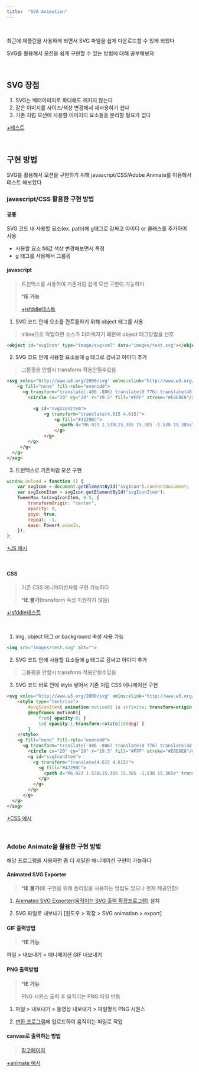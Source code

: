 ```yaml
---
title:  "SVG Animation"
---
```




<br>

최근에 제플린을 사용하게 되면서 SVG 파일을 쉽게 다운로드할 수 있게 되었다

SVG를 활용해서 모션을 쉽게 구현할 수 있는 방법에 대해 공부해보자

<br>

## SVG 장점

1.  SVG는 벡터이미지로 확대해도 깨지지 않는다
2.  같은 이미지를 사이즈/색상 변경해서 재사용하기 쉽다
3.  기존 처럼 모션에 사용할 이미지의 요소들을 분리할 필요가 없다

[+테스트](http://code.d2.co.kr/2020/skt_tplace/tablet/plan/images/svg_icon/icon_logo.svg)

<br>

## 구현 방법

SVG를 활용해서 모션을 구현하기 위해 javascript/CSS/Adobe Animate를 이용해서 테스트 해보았다



### javascript/CSS 활용한 구현 방법



#### 공통

SVG 코드 내 사용할 요소(ex. path)에 g태그로 감싸고 아이디 or 클래스를 추가하여 사용

- 사용할 요소 fill값 색상 변경해보면서 특정
- g 태그를 사용해서 그룹핑



####  javascript

> 트윈맥스를 사용하여 기존처럼 쉽게 모션 구현이 가능하다
>
> ***IE 가능**
>
> [+jsfddle테스트](https://jsfiddle.net/hyokim/u1tzres2/)



1) SVG 코드 안에 요소를 컨트롤하기 위해 object 태그를 사용

> inline으로 작업하면 소스가 더러워지기 떄문에 object 태그방법을 선호

```html
<object id="svgIcon" type="image/svg+xml" data="images/test.svg"></object>
```

2) SVG 코드 안에 사용할 요소들에 g 태그로 감싸고 아이디 추가

> 그룹핑을 안할시 transform 적용안될수있음

```html
<svg xmlns="http://www.w3.org/2000/svg" xmlns:xlink="http://www.w3.org/1999/xlink" width="200" height="200" viewBox="0 0 40 40">
    <g fill="none" fill-rule="evenodd">
      <g transform="translate(-406 -806) translate(0 776) translate(48 30) translate(302) translate(56)">
        <circle cx="20" cy="20" r="19.5" fill="#FFF" stroke="#E8E8E8"/>
        
          <g id="svgIconItem">
              <g transform="translate(4.615 4.615)">
                  <g fill="#4229BC">
                    <path d="M6.923 1.538L15.385 15.385 -1.538 15.385z" transform="translate(10 6.923) rotate(90 6.923 8.462)"/>
                  </g>
              </g>
        </g>
     </g>
  </g>
</svg>
```

3) 트윈맥스로 기존처럼 모션 구현

```javascript
window.onload = function () {
	var svgIcon = document.getElementById("svgIcon").contentDocument;
	var svgIconItem = svgIcon.getElementById("svgIconItem");
	TweenMax.to(svgIconItem, 0.5, {
		transformOrigin: "center",
		opacity: 0,
		yoyo: true,
		repeat: -1,
		ease: Power4.easeIn,
	});
};
```

[+JS 예시](https://kimhyoyeong.github.io/tech/assets/html/svg_tweenmax_motion.html)

<br>

#### CSS 

> 기존 CSS 애니메이션처럼 구현 가능하다
>
> ***IE 불가**(transform 속성 지원하지 않음)

[+jsfddle테스트](https://jsfiddle.net/hyokim/wzv902rL/)

<br>

1) img, object 태그 *or* background 속성 사용 가능

```html
<img src="images/test.svg" alt="">
```

2) SVG 코드 안에 사용할 요소들에 g 태그로 감싸고 아이디 추가

> 그룹핑을 안할시 transform 적용안될수있음

3) SVG 코드 바로 안에 style 넣어서 기존 처럼 CSS 애니메이션 구현

```html
<svg xmlns="http://www.w3.org/2000/svg" xmlns:xlink="http://www.w3.org/1999/xlink" width="200" height="200" viewBox="0 0 40 40">
    <style type="text/css">
        #svgIconItem{ animation:motion01 1s infinite; transform-origin:50% 50%}
        @keyframes motion01{
            from{ opacity:0; }
            to{ opacity:1;transform:rotate(180deg) }
        }
    </style>
    <g fill="none" fill-rule="evenodd">
      <g transform="translate(-406 -806) translate(0 776) translate(48 30) translate(302) translate(56)">
        <circle cx="20" cy="20" r="19.5" fill="#FFF" stroke="#E8E8E8"/>
        <g id="svgIconItem">
          <g transform="translate(4.615 4.615)">
            <g fill="#4229BC">
              <path d="M6.923 1.538L15.385 15.385 -1.538 15.385z" transform="translate(10 6.923) rotate(90 6.923 8.462)"/>
            </g>
          </g>
        </g>
      </g>
  </g>
</svg>
```

[+CSS 예시](https://kimhyoyeong.github.io/tech/assets/html/svg_css_motion.html)

<br>

### Adobe Animate을 활용한 구현 방법

해당 프로그램을 사용하면 좀 더 세밀한 애니메이션 구현이 가능하다 



#### Animated SVG Exporter

> ***IE 불가**(IE 구현을 위해 폴리필을 사용하는 방법도 있으나 현재 제공안함)

1) [Animated SVG Exporter(움직이는 SVG 출력 확장프로그램)](https://exchange.adobe.com/creativecloud.details.7232.animated-svg-exporter.html) 설치

2) SVG 파일로 내보내기 [윈도우 > 확장 > SVG animation > export]



#### GIF  출력방법

> ***IE 가능**

파일 > 내보내기 > 애니메이션 GIF 내보내기



#### PNG 출력방법

> ***IE 가능**
>
> PNG 시퀀스 출력 후 움직이는 PNG 파일 만듬

1) 파일 > 내보내기 > 동영상 내보내기 > 파일형식 PNG 시퀀스

2) [변환 프로그램](https://ezgif.com/apng-maker)에  업로드하여 움직이는 파일로 작업 



#### canvas로 출력하는 방법

> [참고페이지](https://helpx.adobe.com/kr/animate/using/creating-publishing-html5-canvas-document.html)



[+animate 예시](https://kimhyoyeong.github.io/tech/assets/html/svg_animate_motion.html)
